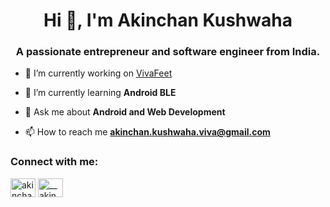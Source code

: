 <h1 align="center">Hi 👋, I'm Akinchan Kushwaha</h1>
<h3 align="center">A passionate entrepreneur and software engineer from India.</h3>

- 🔭 I’m currently working on [VivaFeet](https://www.linkedin.com/in/vivafeet-ltd-7ab14124a/)

- 🌱 I’m currently learning **Android BLE**

- 💬 Ask me about **Android and Web Development**

- 📫 How to reach me **akinchan.kushwaha.viva@gmail.com**

<h3 align="left">Connect with me:</h3>
<p align="left">
<a href="https://linkedin.com/in/akinchan kushwaha" target="blank"><img align="center" src="https://raw.githubusercontent.com/rahuldkjain/github-profile-readme-generator/master/src/images/icons/Social/linked-in-alt.svg" alt="akinchan kushwaha" height="30" width="40" /></a>
<a href="https://instagram.com/__akin_chan__" target="blank"><img align="center" src="https://raw.githubusercontent.com/rahuldkjain/github-profile-readme-generator/master/src/images/icons/Social/instagram.svg" alt="__akin_chan__" height="30" width="40" /></a>
</p>
